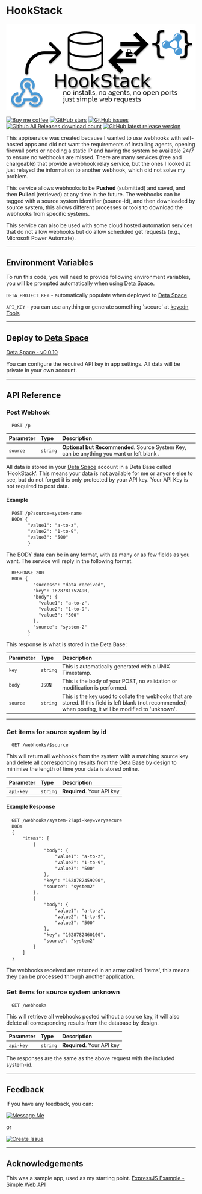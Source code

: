 # HookStack

![HookStack](https://github.com/tomcollis/HookStack/blob/main/img/HookStack-Banner.png?raw=true)

[![Buy me coffee](https://img.shields.io/badge/Buy%20me%20-coffee!-orange.svg?logo=buy-me-a-coffee&color=795548)](https://paypal.me/TomCollisUK/2)
[![GitHub stars](https://img.shields.io/github/stars/tomcollis/HookStack)](https://github.com/tomcollis/HookStack/stargazers)
[![GitHub issues](https://img.shields.io/github/issues/tomcollis/HookStack)](https://github.com/tomcollis/HookStack/issues)
[![Github All Releases download count](https://img.shields.io/github/downloads/tomcollis/HookStack/total.svg?style=flat)](https://github.com/tomcollis/HookStack/releases/latest)
[![GitHub latest release version](https://img.shields.io/github/v/release/tomcollis/HookStack.svg?style=flat)](https://github.com/tomcollis/HookStack/releases/latest)

This app/service was created because I wanted to use webhooks with self-hosted apps and did not want the requirements of installing agents, opening firewall ports or needing a static IP and having the system be available 24/7 to ensure no webhooks are missed. There are many services (free and chargeable) that provide a webhook relay service, but the ones I looked at just relayed the information to another webhook, which did not solve my problem.

This service allows webhooks to be **Pushed** (submitted) and saved, and then **Pulled** (retrieved) at any time in the future. The webhooks can be tagged with a source system identifier (source-id), and then downloaded by source system, this allows different processes or tools to download the webhooks from specific systems.

This service can also be used with some cloud hosted automation services that do not allow webhooks but do allow scheduled get requests (e.g., Microsoft Power Automate).

___

## Environment Variables

To run this code, you will need to provide following environment variables, you will be prompted automatically when using [Deta Space](https://deta.space/).

`DETA_PROJECT_KEY` - automatically populate when deployed to [Deta Space](https://deta.space/)

`API_KEY` - you can use anything or generate something 'secure' at [keycdn Tools](https://tools.keycdn.com/sha256-online-generator)

___

## Deploy to [Deta Space](https://deta.space/)

[Deta Space - v0.0.10](https://deta.space/discovery/r/d3ym5spf7cytxjsy)

You can configure the required API key in app settings.
All data will be private in your own account.

___

## API Reference

### Post Webhook

```http
  POST /p
```

| Parameter | Type     | Description                |
| :-------- | :------- | :------------------------- |
| `source` | `string` | **Optional but Recommended**. Source System Key, can be anything you want or left blank .|

All data is stored in your [Deta Space](https://deta.space/) account in a Deta Base called 'HookStack'. This means your data is not available for me or anyone else to see, but do not forget it is only protected by your API key. Your API Key is not required to post data.

#### Example

```http
  POST /p?source=system-name
  BODY {
        "value1": "a-to-z",
        "value2": "1-to-9",
        "value3": "500"
        }
```

The BODY data can be in any format, with as many or as few fields as you want. The service will reply in the following format.

```http
  RESPONSE 200
  BODY {
          "success": "data received",
          "key": 1628781752490,
          "body": {
            "value1": "a-to-z",
            "value2": "1-to-9",
            "value3": "500"
          },
          "source": "system-2"
        }
```

This response is what is stored in the Deta Base:

| Parameter | Type     | Description                |
| :-------- | :------- | :------------------------- |
| `key`     | `string` | This is automatically generated with a UNIX Timestamp. |
| `body`    | `JSON`   | This is the body of your POST, no validation or modification is performed. |
| `source`  | `string` | This is the key used to collate the webhooks that are stored. If this field is left blank (not recommended) when posting, it will be modified to 'unknown'. |

___

### Get items for source system by id

```http
  GET /webhooks/$source
```

This will return all webhooks from the system with a matching source key and delete all corresponding results from the Deta Base by design to minimise the length of time your data is stored online.

| Parameter | Type     | Description                |
| :-------- | :------- | :------------------------- |
| `api-key` | `string` | **Required**. Your API key |

#### Example Response

```http
  GET /webhooks/system-2?api-key=verysecure
  BODY
  {
      "items": [
          {
              "body": {
                  "value1": "a-to-z",
                  "value2": "1-to-9",
                  "value3": "500"
              },
              "key": "1628782459290",
              "source": "system2"
          },
          {
              "body": {
                  "value1": "a-to-z",
                  "value2": "1-to-9",
                  "value3": "500"
              },
              "key": "1628782460100",
              "source": "system2"
          }
      ]
  }
```

The webhooks received are returned in an array called 'items', this means they can be processed through another application.

### Get items for source system unknown

```http
  GET /webhooks
```

This will retrieve all webhooks posted without a source key, it will also delete all corresponding results from the database by design.

| Parameter | Type     | Description                |
| :-------- | :------- | :------------------------- |
| `api-key` | `string` | **Required**. Your API key |

The responses are the same as the above request with the included system-id.

___

## Feedback

If you have any feedback, you can:

[![Message Me](https://img.shields.io/static/v1?label=Message%20on&message=Telegram&color=27A7E7&logo=telegram&style=for-the-badge)](https://t.me/tomcollis)

or

[![Create Issue](https://img.shields.io/static/v1?label=Create%20New&message=Issue&color=4EC820&logo=github&style=for-the-badge)](https://github.com/tomcollis/HookStack/issues)

___

## Acknowledgements

This was a sample app, used as my starting point. [ExpressJS Example - Simple Web API](https://github.com/expressjs/express/blob/28db2c2c5cf992c897d1fbbc6b119ee02fe32ab1/examples/web-service/index.js)
